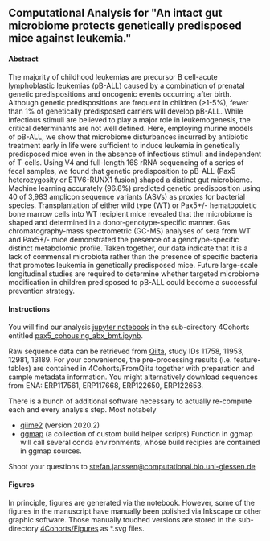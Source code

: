 ## Computational Analysis for "An intact gut microbiome protects genetically predisposed mice against leukemia."
#### Abstract
The majority of childhood leukemias are precursor B cell-acute lymphoblastic leukemias (pB-ALL) caused by a combination of prenatal genetic predispositions and oncogenic events occurring after birth. Although genetic predispositions are frequent in children (>1-5%), fewer than 1% of genetically predisposed carriers will develop pB-ALL. While infectious stimuli are believed to play a major role in leukemogenesis, the critical determinants are not well defined. Here, employing murine models of pB-ALL, we show that microbiome disturbances incurred by antibiotic treatment early in life were sufficient to induce leukemia in genetically predisposed mice even in the absence of infectious stimuli and independent of T-cells. Using V4 and full-length 16S rRNA sequencing of a series of fecal samples, we found that genetic predisposition to pB-ALL (Pax5 heterozygosity or ETV6-RUNX1 fusion) shaped a distinct gut microbiome. Machine learning accurately (96.8%) predicted genetic predisposition using 40 of 3,983 amplicon sequence variants (ASVs) as proxies for bacterial species. Transplantation of either wild type (WT) or Pax5+/- hematopoietic bone marrow cells into WT recipient mice revealed that the microbiome is shaped and determined in a donor-genotype-specific manner. Gas chromatography-mass spectrometric (GC-MS) analyses of sera from WT and Pax5+/- mice demonstrated the presence of a genotype-specific distinct metabolomic profile. Taken together, our data indicate that it is a lack of commensal microbiota rather than the presence of specific bacteria that promotes leukemia in genetically predisposed mice. Future large-scale longitudinal studies are required to determine whether targeted microbiome modification in children predisposed to pB-ALL could become a successful prevention strategy.   

#### Instructions
You will find our analysis [jupyter notebook](https://jupyter.org/) in the sub-directory 4Cohorts entitled [pax5_cohousing_abx_bmt.ipynb](4Cohorts/pax5_cohousing_abx_bmt.ipynb).

Raw sequence data can be retrieved from [Qiita](https://qiita.ucsd.edu/), study IDs 11758, 11953, 12981, 13189. For your convenience, the pre-processing results (i.e. feature-tables) are contained in 4Cohorts/FromQiita together with preparation and sample metadata information.
You might alternatively download sequences from ENA: ERP117561, ERP117668, ERP122650, ERP122653.

There is a bunch of additional software necessary to actually re-compute each and every analysis step. Most notabely
  - [qiime2](qiime2.org/) (version 2020.2)
  - [ggmap](https://github.com/sjanssen2/ggmap) (a collection of custom build helper scripts)
Function in ggmap will call several conda environments, whose build recipies are contained in ggmap sources.

Shoot your questions to stefan.janssen@computational.bio.uni-giessen.de

#### Figures
In principle, figures are generated via the notebook. However, some of the figures in the manuscript have manually been polished via Inkscape or other graphic software. Those manually touched versions are stored in the sub-directory [4Cohorts/Figures](4Cohorts/Figures) as \*.svg files.
